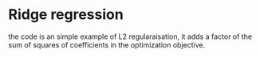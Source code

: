 # Ridge regression
the code is an simple example of L2 regularaisation, it adds a factor of the sum of squares of coefficients in the optimization objective.
